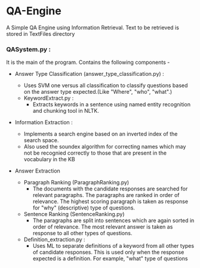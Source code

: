 # QA-Engine
A Simple QA Engine using Information Retrieval. Text to be retrieved is stored in TextFiles directory

### QASystem.py : 
It is the main of the program. Contains the following components - 
* Answer Type Classification (answer_type_classification.py) : 
  * Uses SVM one versus all classification to classify questions based on the answer type expected.(Like "Where", "who", "what".) 
  * KeywordExtract.py :
    * Extracts keywords in a sentence using named entity recognition and chunking tool in NLTK.

* Information Extraction :
  * Implements a search engine based on an inverted index of the search space.
  * Also used the soundex algorithm for correcting names which may not be recognied correctly to those that are present in the vocabulary     in the KB

* Answer Extraction
  * Paragraph Ranking (ParagraphRanking.py)
    * The documents with the candidate responses are searched for relevant paragraphs. The paragraphs are ranked in order of relevance.         The highest scoring paragraph is taken as response for "why" (descriptive) type of questions.
  * Sentence Ranking (SentenceRanking.py)
    * The paragraphs are split into sentences which are again sorted in order of relevance. The most relevant answer is taken as response       to all other types of questions. 
  * Definition_extraction.py : 
    * Uses ML to separate definitions of a keyword from all other types of candidate responses. This is used only when the response             expected is a definition. For example, "what" type of questions
